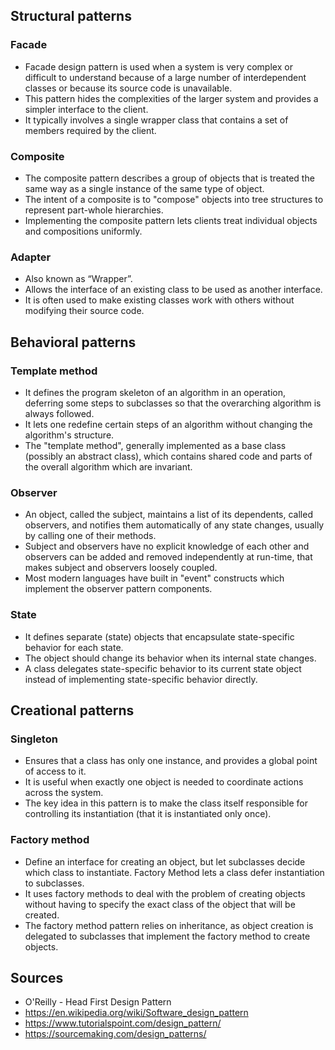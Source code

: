 ## Structural patterns

### Facade
- Facade design pattern is used when a system is very complex or difficult to understand because of a large number of interdependent classes or because its source code is unavailable.
- This pattern hides the complexities of the larger system and provides a simpler interface to the client.
- It typically involves a single wrapper class that contains a set of members required by the client.

### Composite
- The composite pattern describes a group of objects that is treated the same way as a single instance of the same type of object. 
- The intent of a composite is to "compose" objects into tree structures to represent part-whole hierarchies. 
- Implementing the composite pattern lets clients treat individual objects and compositions uniformly.

### Adapter
- Also known as “Wrapper”.
- Allows the interface of an existing class to be used as another interface.
- It is often used to make existing classes work with others without modifying their source code.

## Behavioral patterns

### Template method
- It defines the program skeleton of an algorithm in an operation, deferring some steps to subclasses so that  the overarching algorithm is always followed.
- It lets one redefine certain steps of an algorithm without changing the algorithm's structure.
- The "template method", generally implemented as a base class (possibly an abstract class), which contains shared code and parts of the overall algorithm which are invariant.

### Observer
- An object, called the subject, maintains a list of its dependents, called observers, and notifies them automatically of any state changes, usually by calling one of their methods.
- Subject and observers have no explicit knowledge of each other and observers can be added and removed independently at run-time, that makes subject and observers loosely coupled.
- Most modern languages have built in "event" constructs which implement the observer pattern components.

### State
- It defines separate (state) objects that encapsulate state-specific behavior for each state.
- The object should change its behavior when its internal state changes.
- A class delegates state-specific behavior to its current state object instead of implementing state-specific behavior directly.

## Creational patterns

### Singleton
- Ensures that a class has only one instance, and provides a global point of access to it.
- It is useful when exactly one object is needed to coordinate actions across the system.
- The key idea in this pattern is to make the class itself responsible for controlling its instantiation (that it is instantiated only once).

### Factory method
- Define an interface for creating an object, but let subclasses decide which class to instantiate. Factory Method lets a class defer instantiation to subclasses.
- It uses factory methods to deal with the problem of creating objects without having to specify the exact class of the object that will be created.
- The factory method pattern relies on inheritance, as object creation is delegated to subclasses that implement the factory method to create objects.

## Sources
- O'Reilly - Head First Design Pattern
- https://en.wikipedia.org/wiki/Software_design_pattern
- https://www.tutorialspoint.com/design_pattern/
- https://sourcemaking.com/design_patterns/
